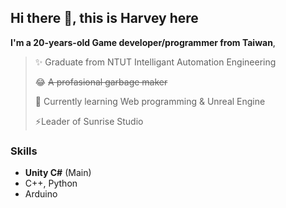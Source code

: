 ## Hi there 👋, this is Harvey here

<!--
**HarveyChou0522/HarveyChou0522** is a ✨ _special_ ✨ repository because its `README.md` (this file) appears on your GitHub profile.

Here are some ideas to get you started:

- 🔭 I’m currently working on ...
- 🌱 I’m currently learning ...
- 👯 I’m looking to collaborate on ...
- 🤔 I’m looking for help with ...
- 💬 Ask me about ...
- 📫 How to reach me: ...
- 😄 Pronouns: ...
- ⚡ Fun fact: ...
-->

**I'm a 20-years-old Game developer/programmer from Taiwan**,
> ✨ Graduate from NTUT Intelligant Automation Engineering
> 
> 😂 ~~A profasional garbage maker~~
> 
> 🌱 Currently learning Web programming & Unreal Engine
>
> ⚡Leader of Sunrise Studio

### Skills
- **Unity C#** (Main)
- C++, Python
- Arduino

